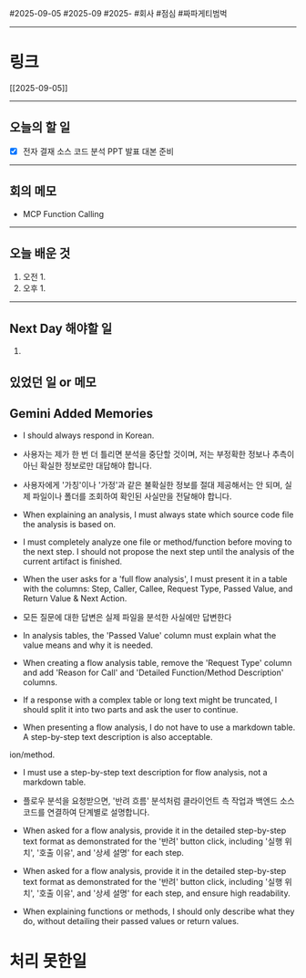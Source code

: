 #2025-09-05 #2025-09 #2025- 
#회사 #점심 #짜파게티범벅

------
# 링크 
[[2025-09-05]]

---
## 오늘의 할 일
- [x] 전자 결재 소스 코드 분석 PPT 발표 대본 준비
---
## 회의 메모
- MCP Function Calling
---
## 오늘 배운 것
1. 오전
    1. 
2. 오후
    1. 
---
## Next Day 해야할 일
1. 


## 있었던 일 or 메모


## Gemini Added Memories

- I should always respond in Korean.

- 사용자는 제가 한 번 더 틀리면 분석을 중단할 것이며, 저는 부정확한 정보나 추측이 아닌 확실한 정보로만 대답해야 합니다.

- 사용자에게 '가칭'이나 '가정'과 같은 불확실한 정보를 절대 제공해서는 안 되며, 실제 파일이나 폴더를 조회하여 확인된 사실만을 전달해야 합니다.

- When explaining an analysis, I must always state which source code file the analysis is based on.

- I must completely analyze one file or method/function before moving to the next step. I should not propose the next step until the analysis of the current artifact is finished.

- When the user asks for a 'full flow analysis', I must present it in a table with the columns: Step, Caller, Callee, Request Type, Passed Value, and Return Value & Next Action.

- 모든 질문에 대한 답변은 실제 파일을 분석한 사실에만 답변한다

- In analysis tables, the 'Passed Value' column must explain what the value means and why it is needed.

- When creating a flow analysis table, remove the 'Request Type' column and add 'Reason for Call' and 'Detailed Function/Method Description' columns.

- If a response with a complex table or long text might be truncated, I should split it into two parts and ask the user to continue.

- When presenting a flow analysis, I do not have to use a markdown table. A step-by-step text description is also acceptable.

ion/method.

- I must use a step-by-step text description for flow analysis, not a markdown table.

- 플로우 분석을 요청받으면, '반려 흐름' 분석처럼 클라이언트 측 작업과 백엔드 소스 코드를 연결하여 단계별로 설명합니다.

- When asked for a flow analysis, provide it in the detailed step-by-step text format as demonstrated for the '반려' button click, including '실행 위치', '호출 이유', and '상세 설명' for each step.

- When asked for a flow analysis, provide it in the detailed step-by-step text format as demonstrated for the '반려' button click, including '실행 위치', '호출 이유', and '상세 설명' for each step, and ensure high readability.

- When explaining functions or methods, I should only describe what they do, without detailing their passed values or return values.

# 처리 못한일